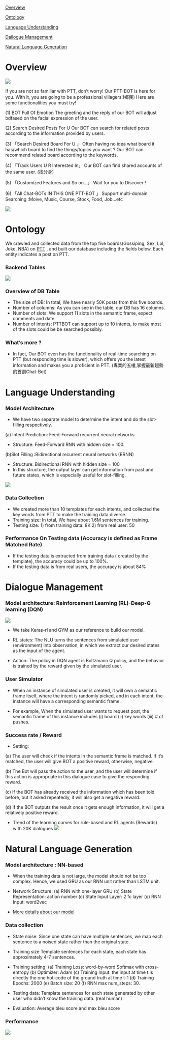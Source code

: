 [Overview](#overview)

[Ontology](#ontology)

[Language Understanding](#language-understanding)

[Dailogue Management](#dialogue-management)

[Natural Language Generation](#natural-language-generation)

# Overview

![ ](https://github.com/HungWei-Andy/dlmbs/blob/master/images/1.png)

If you are not so familiar with PTT, don’t worry! Our PTT-BOT is here for you.
With it, you are going to be a professional villagers!(鄉民)
Here are some functionalities you must try!

(1) BOT Full Of Emotion
The greeting and the reply of our BOT will adjust bdfased on the facial expression of the
user.

(2) Search Desired Posts For U
Our BOT can search for related posts according to the information provided by
users.

(3) 「Search Desired Board For U 」
Often having no idea what board it has/which board to find the things/topics you want ?
Our BOT can recommend related board according to the keywords.

(4) 「Track Users U R Interested In」
Our BOT can find shared accounts of the same user. (找分身)

(5) 「Customized Features and So on...」
Wait for you to Discover !

(6) 「All Chat-BOTs IN THIS ONE PTT-BOT 」
Support multi-domain Searching :Moive, Music, Course, Stock, Food, Job...etc

![ ](https://github.com/HungWei-Andy/dlmbs/blob/master/images/2.png)

# Ontology

We crawled and collected data from the top five boards(Gossiping, Sex, Lol, Joke, NBA) on [PTT](https://www.ptt.cc/bbs/hotboards.html) , and built our database including the fields below. Each entity indicates a post on PTT.

### Backend Tables
![ ](https://github.com/HungWei-Andy/dlmbs/blob/master/images/3.png)

### Overview of DB Table
- The size of DB: In total, We have nearly 50K posts from this five boards.
- Number of columns: As you can see in the table, our DB has 16 columns.
- Number of slots: We support 11 slots in the semantic frame, expect comments and date.
- Number of intents: PTTBOT can support up to 10 intents, to make most of the slots could be be searched possibly.

### What’s more ?
- In fact, Our BOT even has the functionality of real-time searching on PTT (but responding time is slower), which offers you the latest information and makes you a proficient in PTT.
(專業的五樓,掌握最新趨勢的首選Chat-Bot)

# Language Understanding
### Model Architecture
- We have two separate model to determine the intent and do the slot-filling respectively.

(a) Intent Prediction: Feed-Forward recurrent neural networks
- Structure: Feed-Forward RNN with hidden size = 100.

(b)Slot Filling :Bidirectional recurrent neural networks (BRNN)
- Structure: Bidirectional RNN with hidden size = 100
- In this structure, the output layer can get information from past and future states, which is especially useful for slot-filling.

![ ](https://github.com/HungWei-Andy/dlmbs/blob/master/images/6.png)

### Data Collection
- We created more than 10 templates for each intents, and collected the key words from PTT
to make the training data diverse.
- Training size: In total, We have about 1.6M sentences for training.
- Testing size: 1) from training data: 8K 2) from real user: 50

### Performance On Testing data (Accuracy is defined as Frame Matched Rate)
- If the testing data is extracted from training data ( created by the template), the accuracy could be up to 100%.
- If the testing data is from real users, the accuracy is about 84%

# Dialogue Management

### Model architecture: Reinforcement Learning (RL)-Deep-Q learning (DQN)
![ ](https://github.com/HungWei-Andy/dlmbs/blob/master/images/4.png)
- We take Keras-rl and GYM as our reference to build our model.

- RL states: The NLU turns the sentences from simulated user (environment) into observation, in which we extract our desired states as the input of the agent.

- Action: The policy in DQN agent is Boltzmann Q policy, and the behavior is trained by the reward given by the simulated user.

### User Simulator

- When an instance of simulated user is created, it will own a semantic frame itself, where
the intent is randomly picked, and in each intent, the instance will have a corresponding
semantic frame.

- For example, When the simulated user wants to request post, the semantic frame of this instance includes (i) board (ii) key words (iii) # of pushes.

### Success rate / Reward

- Setting:

(a) The user will check if the intents in the semantic frame is
matched. If it’s matched, the user will give BOT a positive
reward, otherwise, negative.

(b) The Bot will pass the action to the user, and the user will
determine if this action is appropriate in this dialogue case to give the responding reward.

(c) If the BOT has already received the information which has been told before, but it asked
repeatedly, it will also get a negative reward.

(d) If the BOT outputs the result once it gets enough information, it will get a relatively
positive reward.

- Trend	of	the	learning	curves	for	rule-based	and	RL	agents	(Rewards)		with	20K	dialogues
![ ](https://github.com/HungWei-Andy/dlmbs/blob/master/images/5.png)

# Natural Language Generation

### Model architecture : NN-based

- When the training data is not large, the model should not be too complex. Hence, we used GRU as our
RNN unit rather than LSTM unit.

- Network Structure: (a) RNN with one-layer GRU (b) State Representation: action number (c) State Input Layer: 2 fc layer (d) RNN Input: word2vec

* [More details about our model](http://ppt.cc/TW1NU)

### Data collection

- State noise: Since one state can have multiple sentences, we map each sentence to a noised state rather
than the original state.

- Training size Template sentences for each state, each state has approximately 4-7 sentences.

- Training setting: (a) Training Loss: word-by-word Softmax with cross-entropy (b) Optimizer: Adam
(c) Training Input: the input at time t is directly the one hot-code of the ground truth at time t-1
(d) Training Epochs: 2000 (e) Batch size: 20 (f) RNN max num_steps: 30.

- Testing data: Template sentences for each state generated by other user who didn’t know the training
data. (real human)

- Evaluation: Average bleu score and max bleu score

### Performance
![ ](https://github.com/HungWei-Andy/dlmbs/blob/master/images/7.png)
